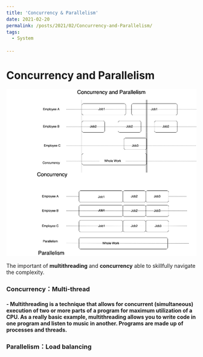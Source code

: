 ```yaml
---
title: 'Concurrency & Parallelism'
date: 2021-02-20
permalink: /posts/2021/02/Concurrency-and-Parallelism/
tags:
  - System

---
```


# Concurrency and Parallelism   

![Concurrency and Parallelism](https://github.com/magicansk/magicansk.github.io/blob/master/images/ConcurrencyandParallelism.png?raw=true)   

The important of **multithreading** and **concurrency** able to skillfully navigate the complexity. 

### Concurrency：Multi-thread 
  ####  - Multithreading is a technique that allows for concurrent (simultaneous) execution of two or more parts of a program for maximum utilization of a CPU. As a really basic example, multithreading allows you to write code in one program and listen to music in another. Programs are made up of processes and threads.  
  
### Parallelism：Load balancing 
